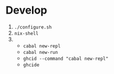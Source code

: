 # Develop
1. `./configure.sh`
2.  `nix-shell`
3.
    * `cabal new-repl`
    * `cabal new-run`
    * `ghcid --command "cabal new-repl"`
    * `ghcide`

